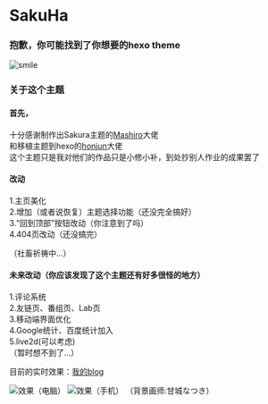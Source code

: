 # SakuHa
### 抱歉，你可能找到了你想要的hexo theme

![smile](https://cdn.jsdelivr.net/gh/imouup/pico/picQQ20211226154916.jpg)

### 关于这个主题</br>
#### 首先，</br>
十分感谢制作出Sakura主题的[Mashiro](https://2heng.xin/)大佬</br>
和移植主题到hexo的[honjun](https://github.com/honjun)大佬</br>
这个主题只是我对他们的作品只是小修小补，到处抄别人作业的成果罢了</br>

#### 改动</br>
1.主页美化</br>
2.增加（或者说恢复）主题选择功能（还没完全搞好）</br>
3.“回到顶部”按钮改动（你注意到了吗）</br>
4.404页改动（还没搞完）</br>

（社畜祈祷中...）</br>

#### 未来改动（你应该发现了这个主题还有好多很怪的地方）</br>
1.评论系统  </br>
2.友链页、番组页、Lab页</br>
3.移动端界面优化</br>
4.Google统计、百度统计加入</br>
5.live2d(可以考虑)</br>
（暂时想不到了...）</br>

目前的实时效果：[我的blog](https://mouup.top)</br>

![效果（电脑）](https://cdn.jsdelivr.net/gh/imouup/pico/picSakuHapc.png)
![效果（手机）](https://cdn.jsdelivr.net/gh/imouup/pico/picSakuHamobile.png)
（背景画师:甘城なつき）</br>
